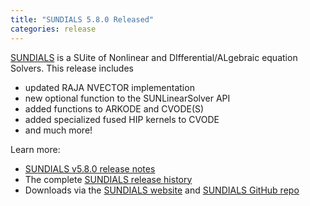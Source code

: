 ```yaml
---
title: "SUNDIALS 5.8.0 Released"
categories: release
---
```


[SUNDIALS](https://github.com/LLNL/sundials) is a SUite of Nonlinear and DIfferential/ALgebraic equation Solvers. This release includes 

- updated RAJA NVECTOR implementation
- new optional function to the SUNLinearSolver API
- added functions to ARKODE and CVODE(S)
- added specialized fused HIP kernels to CVODE
- and much more!

Learn more:

- [SUNDIALS v5.8.0 release notes](https://github.com/LLNL/sundials/releases/tag/v5.8.0)
- The complete [SUNDIALS release history](https://computing.llnl.gov/projects/sundials/release-history)
- Downloads via the [SUNDIALS website](https://computing.llnl.gov/projects/sundials) and [SUNDIALS GitHub repo](https://github.com/LLNL/sundials)
